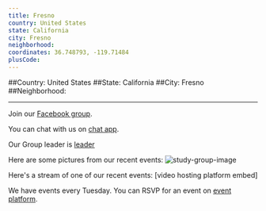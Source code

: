 ```yaml
---
title: Fresno
country: United States
state: California
city: Fresno
neighborhood: 
coordinates: 36.748793, -119.71484
plusCode:
---
```


##Country: United States
##State: California
##City: Fresno
##Neighborhood: 
*****
Join our [Facebook group](https://www.facebook.com/groups/free.code.camp.fresno.ca).

You can chat with us on [chat app]().

Our Group leader is [leader]()

Here are some pictures from our recent events:
![study-group-image]()

Here's a stream of one of our recent events:
[video hosting platform embed]

We have events every Tuesday. You can RSVP for an event on [event platform]().
